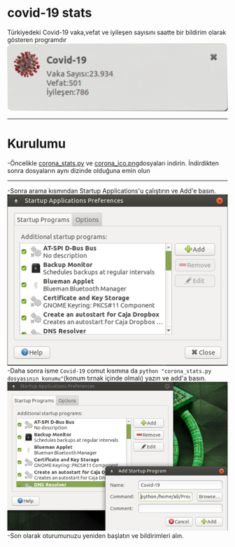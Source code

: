 # covid-19 stats
Türkiyedeki Covid-19 vaka,vefat ve iyileşen sayısını saatte bir bildirim olarak gösteren programdır
<img src="bildirim.png">
<hr>
<h1>Kurulumu</h1>
-Öncelikle <a href="/corona_stats.py" target="_blank">corona_stats.py</a> ve <a href="/corona_ico.png" target="_blank">corona_ico.png</a>dosyaları indirin. İndirdikten sonra dosyaların aynı dizinde olduğuna emin olun
<hr>
-Sonra arama kısmından Startup Applications'u çalıştırın ve Add'e basın.
<img src="/startup_app.png">
-Daha sonra isme <code>Covid-19</code> comut kısmına da <code>python "corona_stats.py dosyasının konumu"</code>(konum tırnak içinde olmalı) yazın ve add'a basın.
<img src="add new.png">
-Son olarak oturumunuzu yeniden başlatın ve bildirimleri alın.
